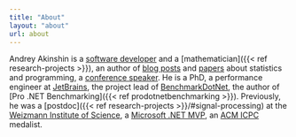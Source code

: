 ```yaml
---
title: "About"
layout: "about"
url: about
---
```


<div class="[&>p]:m-0 [&>p]:indent-6">

Andrey Akinshin is
  a [software developer](https://github.com/AndreyAkinshin/) and a [mathematician]({{< ref research-projects >}}),
  an author of [blog posts](#posts) and [papers](#publications) about statistics and programming,
  a [conference speaker](#talks).
He is
  a PhD,
  a performance engineer at [JetBrains](https://www.jetbrains.com/),
  the project lead of [BenchmarkDotNet](https://github.com/dotnet/BenchmarkDotNet),
  the author of [Pro .NET Benchmarking]({{< ref prodotnetbenchmarking >}}).
Previously, he was
  a [postdoc]({{< ref research-projects >}}/#signal-processing) at the
    [Weizmann Institute of Science](https://www.weizmann.ac.il/),
  a [Microsoft .NET MVP](https://mvp.microsoft.com/),
  an [ACM ICPC](https://cphof.org/profile/icpc:Andrey%20Akinshin) medalist.

</div>
